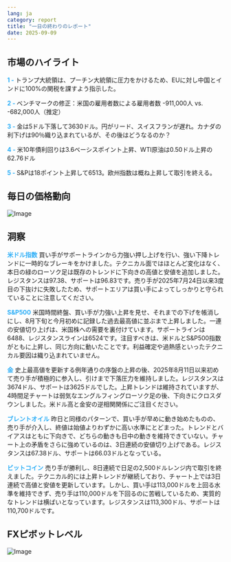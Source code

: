 ```yaml
---
lang: ja
category: report
title: "一日の終わりのレポート"
date: 2025-09-09
---
```



<h2>市場のハイライト</h2>
<strong style="color: #2caef7;">1 - </strong> トランプ大統領は、プーチン大統領に圧力をかけるため、EUに対し中国とインドに100%の関税を課すよう指示した。

<strong style="color: #2caef7;">2 - </strong> ベンチマークの修正：米国の雇用者数による雇用者数 -911,000人 vs. -682,000人（推定）

<strong style="color: #2caef7;">3 - </strong> 金は5ドル下落して3630ドル。円がリード、スイスフランが遅れ。カナダの利下げは90％織り込まれているが、その後はどうなるのか？

<strong style="color: #2caef7;">4 - </strong> 米10年債利回りは3.6ベーシスポイント上昇、WTI原油は0.50ドル上昇の62.76ドル

<strong style="color: #2caef7;">5 - </strong> S&Pは18ポイント上昇して6513。欧州指数は概ね上昇して取引を終える。



<h2>毎日の価格動向</h2>
<img src="https://markleighedu.github.io/img/Sep-2025/09-Sep-2025/price.jpg" alt="Image"/>

<h2>洞察</h2>
<strong style="color: #2caef7;">米ドル指数</strong> 買い手がサポートラインから力強い押し上げを行い、強い下降トレンドに一時的なブレーキをかけました。テクニカル面ではほとんど変化はなく、本日の緑のローソク足は既存のトレンドに下向きの高値と安値を追加しました。レジスタンスは97.38、サポートは96.83です。売り手が2025年7月24日以来3度目の下抜けに失敗したため、サポートエリアは買い手によってしっかりと守られていることに注意してください。

<strong style="color: #2caef7;">S&P500</strong> 米国時間終盤、買い手が力強い上昇を見せ、それまでの下げを帳消しにし、8月下旬と今月初めに記録した過去最高値に並ぶまで上昇しました。一連の安値切り上げは、米国株への需要を裏付けています。サポートラインは6488、レジスタンスラインは6524です。注目すべきは、米ドルとS&P500指数がともに上昇し、同じ方向に動いたことです。利益確定や過熱感といったテクニカル要因は織り込まれていません。

<strong style="color: #2caef7;">金</strong> 史上最高値を更新する例年通りの序盤の上昇の後、2025年8月11日以来初めて売り手が積極的に参入し、引けまで下落圧力を維持しました。レジスタンスは3674ドル、サポートは3625ドルでした。上昇トレンドは維持されていますが、4時間足チャートは弱気なエングルフィングローソク足の後、下向きにクロスダウンしました。米ドル高と金安の逆相関関係にご注目ください。

<strong style="color: #2caef7;">ブレントオイル</strong> 昨日と同様のパターンで、買い手が早めに動き始めたものの、売り手が介入し、終値は始値よりわずかに高い水準にとどまった。トレンドとバイアスはともに下向きで、どちらの動きも日中の動きを維持できていない。チャート上の矛盾をさらに強めているのは、3日連続の安値切り上げである。レジスタンスは67.38ドル、サポートは66.03ドルとなっている。

<strong style="color: #2caef7;">ビットコイン</strong> 売り手が勝利し、8日連続で日足の2,500ドルレンジ内で取引を終えました。テクニカル的には上昇トレンドが継続しており、チャート上では3日連続で高値と安値を更新しています。しかし、買い手は113,000ドルを上回る水準を維持できず、売り手は110,000ドルを下回るのに苦戦しているため、実質的なトレンドは横ばいとなっています。レジスタンスは113,300ドル、サポートは110,700ドルです。



<h2>FXピボットレベル</h2>
<img src="https://markleighedu.github.io/img/Sep-2025/09-Sep-2025/pivot.jpg" alt="Image"/>